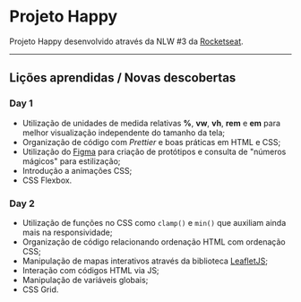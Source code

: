 # Projeto Happy
Projeto Happy desenvolvido através da NLW #3 da [Rocketseat](https://rocketseat.com.br/).

------

## **Lições aprendidas / Novas descobertas**

### Day 1

- Utilização de unidades de medida relativas **%**, **vw**, **vh**, **rem** e **em** para melhor visualização independente do tamanho da tela;
- Organização de código com *Prettier* e boas práticas em HTML e CSS;
- Utilização do [Figma](https://www.figma.com/) para criação de protótipos e consulta de "números mágicos" para estilização;
- Introdução a animações CSS;
- CSS Flexbox.

### Day 2

- Utilização de funções no CSS como `clamp()` e `min()` que auxiliam ainda mais na responsividade;
- Organização de código relacionando ordenação HTML com ordenação CSS;
- Manipulação de mapas interativos através da biblioteca [LeafletJS](https://leafletjs.com/);
- Interação com códigos HTML via JS;
- Manipulação de variáveis globais;
- CSS Grid.

